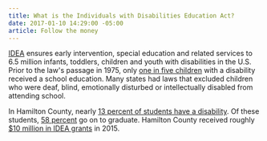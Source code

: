 ```yaml
---
title: What is the Individuals with Disabilities Education Act?
date: 2017-01-10 14:29:00 -05:00
article: Follow the money
---
```


[IDEA](http://idea.ed.gov/) ensures early intervention, special education and related services to 6.5 million infants, toddlers, children and youth with disabilities in the U.S. Prior to the law's passage in 1975, only [one in five children](http://www2.ed.gov/policy/speced/leg/idea/history.pdf) with a disability received a school education. Many states had laws that excluded children who were deaf, blind, emotionally disturbed or intellectually disabled from attending school.

In Hamilton County, nearly [13 percent of students have a disability](https://www.tn.gov/education/topic/data-downloads). Of these students, [58 percent](https://www.tn.gov/education/topic/data-downloads) go on to graduate. Hamilton County received roughly [$10 million in IDEA grants](https://www.tn.gov/assets/entities/education/attachments/asr_1415.pdf) in 2015.